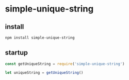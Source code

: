 # simple-unique-string

## install
``` bash
npm install simple-unique-string
```

## startup
``` javascript
const getUniqueString = require('simple-unique-string')

let uniqueString = getUniqueString()
```
